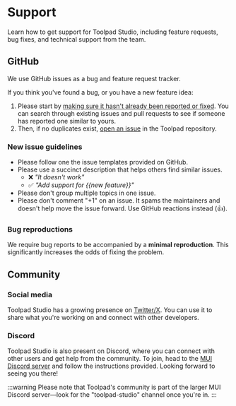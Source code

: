 # Support

<p class="description">Learn how to get support for Toolpad Studio, including feature requests, bug fixes, and technical support from the team.</p>

## GitHub

We use GitHub issues as a bug and feature request tracker.

If you think you've found a bug, or you have a new feature idea:

1. Please start by [making sure it hasn't already been reported or fixed](https://github.com/mui/toolpad/issues?q=is%3Aopen+is%3Aclosed).
   You can search through existing issues and pull requests to see if someone has reported one similar to yours.
2. Then, if no duplicates exist, [open an issue](https://github.com/mui/toolpad/issues/new/choose) in the Toolpad repository.

### New issue guidelines

- Please follow one the issue templates provided on GitHub.
- Please use a succinct description that helps others find similar issues.
  - ❌ _"It doesn't work"_
  - ✅ _"Add support for {{new feature}}"_
- Please don't group multiple topics in one issue.
- Please don't comment "+1" on an issue. It spams the maintainers and doesn't help move the issue forward. Use GitHub reactions instead (👍).

### Bug reproductions

We require bug reports to be accompanied by a **minimal reproduction**.
This significantly increases the odds of fixing the problem.

## Community

### Social media

Toolpad Studio has a growing presence on [Twitter/X](https://x.com/Toolpad_).
You can use it to share what you're working on and connect with other developers.

### Discord

Toolpad Studio is also present on Discord, where you can connect with other users and get help from the community. 
To join, head to the [MUI Discord server](https://mui.com/r/discord/) and follow the instructions provided. 
Looking forward to seeing you there!

:::warning
Please note that Toolpad's community is part of the larger MUI Discord server—look for the "toolpad-studio" channel once you're in.
:::
